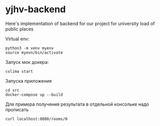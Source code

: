 # yjhv-backend

Here's implementation of backend for our project for university load of public places

Virtual env:
```
python3 -m venv myenv
source myevn/bin/activate
```

Запуск мок докера:
```
colima start
```

Запуска приложения
```
cd src
docker-compose up --build
```

Для примера получения результата в отдельной консольке надо прописать
```
curl localhost:8080/rooms/0
```